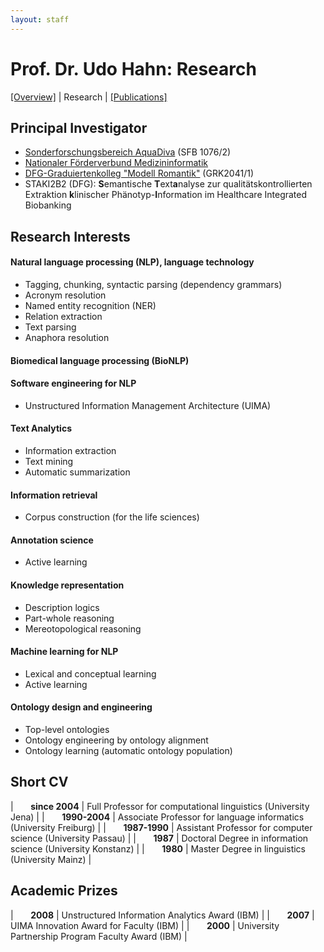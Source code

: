 ```yaml
---
layout: staff
---
```


# Prof. Dr. Udo Hahn: Research

[[Overview]](https://julielab.github.io/web/staff/Hahn/Prof_+Dr_+Udo+Hahn.html) | 
Research | 
[[Publications]](https://julielab.github.io/web/staff/Hahn/publication.html)

## Principal Investigator
* [Sonderforschungsbereich AquaDiva](http://www.aquadiva.uni-jena.de/) (SFB 1076/2)
* [Nationaler Förderverbund Medizininformatik](http://www.smith.care/)
* [DFG-Graduiertenkolleg \"Modell Romantik\"](http://www.modellromantik.uni-jena.de/) (GRK2041/1)
* STAKI2B2 (DFG): **S**emantische **T**ext**a**nalyse zur qualitätskontrollierten Extraktion **k**linischer Phänotyp-**I**nformation im Healthcare Integrated Biobanking

## Research Interests

#### Natural language processing (NLP), language technology

* Tagging, chunking, syntactic parsing (dependency grammars)
* Acronym resolution
* Named entity recognition (NER)
* Relation extraction
* Text parsing
* Anaphora resolution

#### Biomedical language processing (BioNLP)

#### Software engineering for NLP

* Unstructured Information Management Architecture (UIMA)

#### Text Analytics

* Information extraction
* Text mining
* Automatic summarization

#### Information retrieval

* Corpus construction (for the life sciences)

#### Annotation science

* Active learning

#### Knowledge representation

* Description logics
* Part-whole reasoning
* Mereotopological reasoning

#### Machine learning for NLP

* Lexical and conceptual learning
* Active learning

#### Ontology design and engineering

* Top-level ontologies
* Ontology engineering by ontology alignment
* Ontology learning (automatic ontology population)

## Short CV

| &nbsp;&nbsp;&nbsp;&nbsp;&nbsp;&nbsp;**since 2004** | Full Professor for computational linguistics (University Jena) |
| &nbsp;&nbsp;&nbsp;&nbsp;&nbsp;&nbsp;**1990-2004** | Associate Professor for language informatics (University Freiburg) |
| &nbsp;&nbsp;&nbsp;&nbsp;&nbsp;&nbsp;**1987-1990** | Assistant Professor for computer science (University Passau) |
| &nbsp;&nbsp;&nbsp;&nbsp;&nbsp;&nbsp;**1987** | Doctoral Degree in information science (University Konstanz) |
| &nbsp;&nbsp;&nbsp;&nbsp;&nbsp;&nbsp;**1980** | Master Degree in linguistics (University Mainz) |

## Academic Prizes

| &nbsp;&nbsp;&nbsp;&nbsp;&nbsp;&nbsp;**2008** | Unstructured Information Analytics Award (IBM) |
| &nbsp;&nbsp;&nbsp;&nbsp;&nbsp;&nbsp;**2007** | UIMA Innovation Award for Faculty (IBM) |
| &nbsp;&nbsp;&nbsp;&nbsp;&nbsp;&nbsp;**2000** | University Partnership Program Faculty Award (IBM) |
